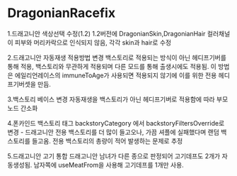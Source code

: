 # DragonianRacefix

1.드래고니안 색상선택 수정(1.2)
1.2버전에 DragonianSkin,DragonianHair 컬러채널이 피부와 머리카락으로 인식되지 않음, 각각 skin과 hair로 수정

2.드래고니안 자동재생 적용방법 변경
백스토리로 적용되는 방식이 아닌 헤디프기버를 통해 적용, 백스토리와 무관하게 적용되며 다른 모드를 통해 출생시에도 적용됨. 이 방법은 에일리언레이스의 immuneToAge가 사용되면 적용되지 않기에 이를 위한 전용 헤디프기버셋을 만듬.

3.백스토리 베이스 변경
자동재생을 백스토리가 아닌 헤디프기버로 적용함에 따라 부모노드 간소화

4.폰카인드 백스토리 태그
backstoryCategory 에서 backstoryFiltersOverride로 변경 - 드래고니안 전용 백스토리를 더 많이 들고오나, 가끔 셔플에 실패했다며 랜덤 백스토리를 들고옴. 전용 백스토리의 총량이 적어 발생하는 문제로 추정

5.드래고니안 고기 통합
드래고니안 남녀가 다른 종으로 판정되어 고기데프도 2개가 자동생성됨. 남자쪽에 useMeatFrom을 사용해 고기데프를 1개만 사용.
